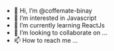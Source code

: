 - 👋 Hi, I’m @coffemate-binay
- 👀 I’m interested in Javascript
- 🌱 I’m currently learning ReactJs
- 💞️ I’m looking to collaborate on ...
- 📫 How to reach me ...

<!---
coffemate-binay/coffemate-binay is a ✨ special ✨ repository because its `README.md` (this file) appears on your GitHub profile.
You can click the Preview link to take a look at your changes.
--->
